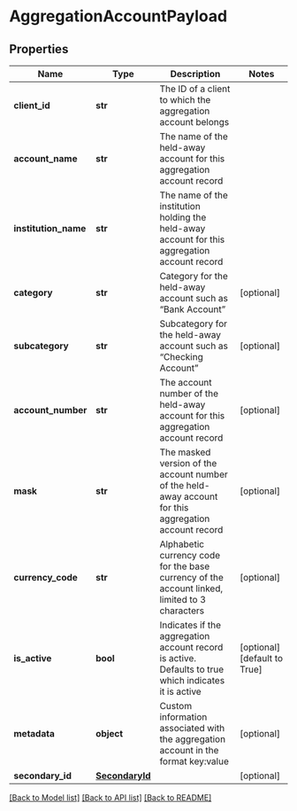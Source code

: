 # AggregationAccountPayload

## Properties
Name | Type | Description | Notes
------------ | ------------- | ------------- | -------------
**client_id** | **str** | The ID of a client to which the aggregation account belongs | 
**account_name** | **str** | The name of the held-away account for this aggregation account record | 
**institution_name** | **str** | The name of the institution holding the held-away account for this aggregation account record | 
**category** | **str** | Category for the held-away account such as “Bank Account” | [optional] 
**subcategory** | **str** | Subcategory for the held-away account such as “Checking Account” | [optional] 
**account_number** | **str** | The account number of the held-away account for this aggregation account record | [optional] 
**mask** | **str** | The masked version of the account number of the held-away account for this aggregation account record | [optional] 
**currency_code** | **str** | Alphabetic currency code for the base currency of the account linked, limited to 3 characters | [optional] 
**is_active** | **bool** | Indicates if the aggregation account record is active. Defaults to true which indicates it is active | [optional] [default to True]
**metadata** | **object** | Custom information associated with the aggregation account in the format key:value | [optional] 
**secondary_id** | [**SecondaryId**](SecondaryId.md) |  | [optional] 

[[Back to Model list]](../README.md#documentation-for-models) [[Back to API list]](../README.md#documentation-for-api-endpoints) [[Back to README]](../README.md)


